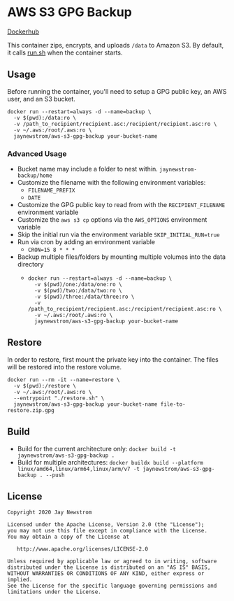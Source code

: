 # AWS S3 GPG Backup
[Dockerhub](https://hub.docker.com/r/jaynewstrom/aws-s3-gpg-backup)

This container zips, encrypts, and uploads `/data` to Amazon S3.
By default, it calls [run.sh](run.sh) when the container starts. 

## Usage
Before running the container, you'll need to setup a GPG public key, an AWS user, and an S3 bucket.

```shell script
docker run --restart=always -d --name=backup \
  -v $(pwd):/data:ro \
  -v /path_to_recipient/recipient.asc:/recipient/recipient.asc:ro \
  -v ~/.aws:/root/.aws:ro \
  jaynewstrom/aws-s3-gpg-backup your-bucket-name
```

### Advanced Usage
- Bucket name may include a folder to nest within. `jaynewstrom-backup/home`
- Customize the filename with the following environment variables:
  - `FILENAME_PREFIX`
  - `DATE`
- Customize the GPG public key to read from with the `RECIPIENT_FILENAME` environment variable
- Customize the `aws s3 cp` options via the `AWS_OPTIONS` environment variable
- Skip the initial run via the environment variable `SKIP_INITIAL_RUN=true`
- Run via cron by adding an environment variable
  - `CRON=15 8 * * *`
- Backup multiple files/folders by mounting multiple volumes into the data directory
  - ```shell script
    docker run --restart=always -d --name=backup \
      -v $(pwd)/one:/data/one:ro \
      -v $(pwd)/two:/data/two:ro \
      -v $(pwd)/three:/data/three:ro \
      -v /path_to_recipient/recipient.asc:/recipient/recipient.asc:ro \
      -v ~/.aws:/root/.aws:ro \
      jaynewstrom/aws-s3-gpg-backup your-bucket-name
    ```

## Restore
In order to restore, first mount the private key into the container. The files will be restored into the restore volume.

```shell script
docker run --rm -it --name=restore \
  -v $(pwd):/restore \
  -v ~/.aws:/root/.aws:ro \
  --entrypoint "./restore.sh" \
  jaynewstrom/aws-s3-gpg-backup your-bucket-name file-to-restore.zip.gpg
```

## Build
 - Build for the current architecture only: `docker build -t jaynewstrom/aws-s3-gpg-backup .`
 - Build for multiple architectures: `docker buildx build --platform linux/amd64,linux/arm64,linux/arm/v7 -t jaynewstrom/aws-s3-gpg-backup . --push`

## License

    Copyright 2020 Jay Newstrom

    Licensed under the Apache License, Version 2.0 (the "License");
    you may not use this file except in compliance with the License.
    You may obtain a copy of the License at

       http://www.apache.org/licenses/LICENSE-2.0

    Unless required by applicable law or agreed to in writing, software
    distributed under the License is distributed on an "AS IS" BASIS,
    WITHOUT WARRANTIES OR CONDITIONS OF ANY KIND, either express or implied.
    See the License for the specific language governing permissions and
    limitations under the License.
